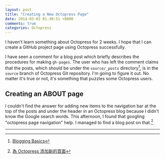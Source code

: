 ```yaml
---
layout: post
title: "Creating a New Octopress Page"
date: 2014-03-02 01:30:51 +0800
comments: true
categories: Octopress
---
```


I haven't learn something about Octopress for 2 weeks. I hope that I
can create a GitHub project page using Octopress successfully.

I have seen a comment for a blog post which briefly describes the
procedures for making `gh-pages`. The user who has left the comment
claims that the posts, which should be under the `source/_posts`
directory[^doc], is in the `source` branch of Octopress Git
repository. I'm going to figure it out. No matter it's true or not,
it's something that puzzles some Octopress users.

Creating an ABOUT page
----

I couldn't find the answer for adding new items to the navigation bar
at the top of the posts and under the header in an Octopress blog
because I didn't know the Google search words. This afternoon, I found
that googling "octopress page navigation" help. I managed to find a
blog post on that.[^octopress_about]

----

[^doc]: [Blogging Basics](http://octopress.org/docs/blogging/)
[^octopress_about]: [為 Octopress 添加新的頁面](http://icodeit.org/2013/01/add-new-page-to-octopress/)

<!-- vim:set tw=70 wrap spell: -->

